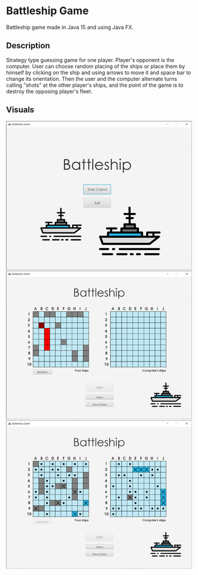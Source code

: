 # Battleship Game
Battleship game made in Java 15 and using Java FX.

## Description
Strategy type guessing game for one player. Player's opponent is the computer. User can choose random placing of the ships or place them by himself by clicking on the ship and using arrows to move it and space bar to change its orientation. Then the user and the computer alternate turns calling "shots" at the other player's ships, and the point of the game is to destroy the opposing player's fleet. 

## Visuals
![screenshot](./Screenshots/battleship3.png)
![screenshot](./Screenshots/battleship1.png)
![screenshot](./Screenshots/battleship2.png)
